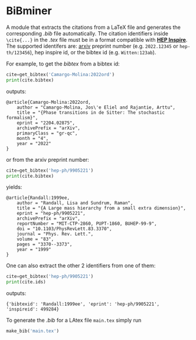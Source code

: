 # BiBminer

A module that extracts the citations from a LaTeX file and generates the corresponding *.bib* file automatically. The citation identifiers inside ```\cite{...}``` in the *.tex* file must be in a format compatible with [**HEP Inspire**](https://inspirehep.net). The supported identifers are: [arxiv](https://arxiv.org) preprint number (e.g. ```2022.12345``` or ```hep-th/123456```), hep inspire id, or the bibtex id (e.g. ```Witten:123ab```). 

For example, to get the *bibtex* from a bibtex id:

```python
cite=get_bibtex('Camargo-Molina:2022ord')
print(cite.bibtex)
```

outputs:

```
@article{Camargo-Molina:2022ord,
    author = "Camargo-Molina, Jos\'e Eliel and Rajantie, Arttu",
    title = "{Phase transitions in de Sitter: The stochastic formalism}",
    eprint = "2204.02875",
    archivePrefix = "arXiv",
    primaryClass = "gr-qc",
    month = "4",
    year = "2022"
}
```

or from the arxiv preprint number:

```python
cite=get_bibtex('hep-ph/9905221')
print(cite.bibtex)
 ```
yields:
```
@article{Randall:1999ee,
    author = "Randall, Lisa and Sundrum, Raman",
    title = "{A Large mass hierarchy from a small extra dimension}",
    eprint = "hep-ph/9905221",
    archivePrefix = "arXiv",
    reportNumber = "MIT-CTP-2860, PUPT-1860, BUHEP-99-9",
    doi = "10.1103/PhysRevLett.83.3370",
    journal = "Phys. Rev. Lett.",
    volume = "83",
    pages = "3370--3373",
    year = "1999"
}
```

One can also extract the other 2 identifiers from one of them:

```python
cite=get_bibtex('hep-ph/9905221')
print(cite.ids)
 ```
 outputs:
 
 ```
 {'bibtexid': 'Randall:1999ee', 'eprint': 'hep-ph/9905221', 'inspireid': 499284}
 ```
 
To generate the *.bib* for a LAtex file ```main.tex``` simply run

```python
make_bib('main.tex')
 ```

